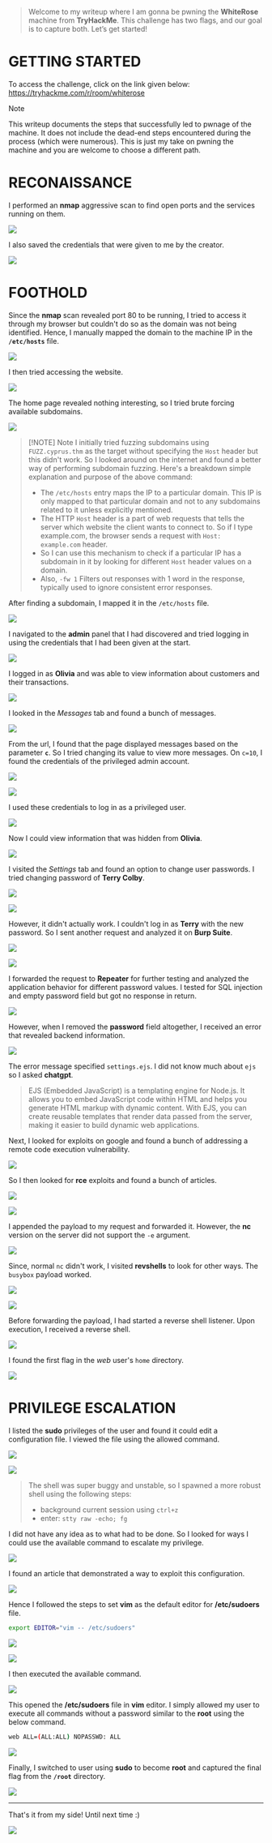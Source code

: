 > Welcome to my writeup where I am gonna be pwning the **WhiteRose** machine from **TryHackMe**. This challenge has two flags, and our goal is to capture both. Let’s get started!

# GETTING STARTED

To access the challenge, click on the link given below:
https://tryhackme.com/r/room/whiterose

> [!NOTE] 
> This writeup documents the steps that successfully led to pwnage of the machine. It does not include the dead-end steps encountered during the process (which were numerous). This is just my take on pwning the machine and you are welcome to choose a different path.

# RECONAISSANCE

I performed an **nmap** aggressive scan to find open ports and the services running on them.

![](IMAGES/1.png)

I also saved the credentials that were given to me by the creator.

![](IMAGES/2.png)

# FOOTHOLD

Since the **nmap** scan revealed port 80 to be running, I tried to access it through my browser but couldn't do so as the domain was not being identified. Hence, I manually mapped the domain to the machine IP in the **`/etc/hosts`** file.

![](IMAGES/3.png)

I then tried accessing the website.

![](IMAGES/4.png)

The home page revealed nothing interesting, so I tried brute forcing available subdomains.

![](IMAGES/5.png)

> [!NOTE] Note
> I initially tried fuzzing subdomains using `FUZZ.cyprus.thm` as the target without specifying the `Host` header but this didn't work. So I looked around on the internet and found a better way of performing subdomain fuzzing. Here's a breakdown simple explanation and purpose of the above command:
> - The `/etc/hosts` entry maps the IP to a particular domain. This IP is only mapped to that particular domain and not to any subdomains related to it unless explicitly mentioned.
> - The HTTP `Host` header is a part of web requests that tells the server which website the client wants to connect to. So if I type example.com, the browser sends a request with `Host: example.com` header.
> - So I can use this mechanism to check if a particular IP has a subdomain in it by looking for different `Host` header values on a domain.
> - Also, `-fw 1` Filters out responses with 1 word in the response, typically used to ignore consistent error responses.

After finding a subdomain, I mapped it in the `/etc/hosts` file.

![](IMAGES/6.png)

I navigated to the **admin** panel that I had discovered and tried logging in using the credentials that I had been given at the start.

![](IMAGES/7.png)

I logged in as **Olivia** and was able to view information about customers and their transactions.

![](IMAGES/8.png)

I looked in the *Messages* tab and found a bunch of messages.

![](IMAGES/9.png)

From the url, I found that the page displayed messages based on the parameter **`c`**. So I tried changing its value to view more messages. On `c=10`, I found the credentials of the privileged admin account.

![](IMAGES/10.png)

![](IMAGES/11.png)

I used these credentials to log in as a privileged user.

![](IMAGES/12.png)

Now I could view information that was hidden from **Olivia**.

![](IMAGES/13.png)

I visited the *Settings* tab and found an option to change user passwords. I tried changing password of **Terry Colby**.

![](IMAGES/14.png)

![](IMAGES/15.png)

However, it didn't actually work. I couldn't log in as **Terry** with the new password. So I sent another request and analyzed it on **Burp Suite**.

![](IMAGES/16.png)

![](IMAGES/17.png)

I forwarded the request to **Repeater** for further testing and analyzed the application behavior for different password values. I tested for SQL injection and empty password field but got no response in return.

![](IMAGES/18.png)

However, when I removed the **password** field altogether, I received an error that revealed backend information.

![](IMAGES/19.png)

 The error message specified `settings.ejs`. I did not know much about `ejs` so I asked **chatgpt**.

> EJS (Embedded JavaScript) is a templating engine for Node.js. It allows you to embed JavaScript code within HTML and helps you generate HTML markup with dynamic content. With EJS, you can create reusable templates that render data passed from the server, making it easier to build dynamic web applications.

Next, I looked for exploits on google and found a bunch of addressing a remote code execution vulnerability.

![](IMAGES/20.png)

So I then looked for **rce** exploits and found a bunch of articles.

![](IMAGES/21.png)

![](IMAGES/22.png)

I appended the payload to my request and forwarded it. However, the **nc** version on the server did not support the `-e` argument.

![](IMAGES/23.png)

Since, normal `nc` didn't work, I visited **revshells** to look for other ways. The `busybox` payload worked.

![](IMAGES/24.png)

![](IMAGES/25.png)

Before forwarding the payload, I had started a reverse shell listener. Upon execution, I received a reverse shell.

![](IMAGES/26.png)

I found the first flag in the *web* user's `home` directory.

![](IMAGES/27.png)

# PRIVILEGE ESCALATION

I listed the **sudo** privileges of the user and found it could edit a configuration file. I viewed the file using the allowed command.

![](IMAGES/28.png)

![](IMAGES/29.png)

> The shell was super buggy and unstable, so I spawned a more robust shell using the following steps:
> - background current session using `ctrl+z`
> - enter: `stty raw -echo; fg`

I did not have any idea as to what had to be done. So I looked for ways I could use the available command to escalate my privilege.

![](IMAGES/30.png)


I found an article that demonstrated a way to exploit this configuration.

![](IMAGES/31.png)

Hence I followed the steps to set **vim** as the default editor for **/etc/sudoers** file.

```bash
export EDITOR="vim -- /etc/sudoers"
```

![](IMAGES/32.png)

![](IMAGES/33.png)

I then executed the available command.

![](IMAGES/34.png)

This opened the **/etc/sudoers** file in **vim** editor. I simply allowed my user to execute all commands without a password similar to the **root** using the below command.

```bash
web ALL=(ALL:ALL) NOPASSWD: ALL
```

![](IMAGES/35.png)

Finally, I switched to user using **sudo** to become **root** and captured the final flag from the **`/root`** directory.

![](IMAGES/36.png)

---

That's it from my side! Until next time :)

![](IMAGES/x.png)